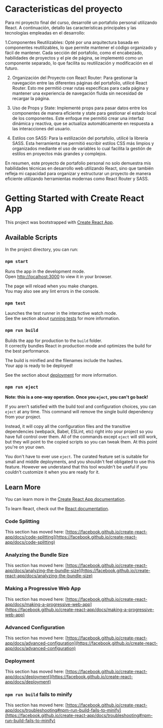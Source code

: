 # Caracteristicas del proyecto
Para mi proyecto final del curso, desarrollé un portafolio personal utilizando React. A continuación, detallo las características principales y las tecnologías empleadas en el desarrollo:

1.Componentes Reutilizables: Opté por una arquitectura basada en componentes reutilizables, lo que permite mantener el código organizado y fácil de mantener. Cada sección del portafolio, como el encabezado, habilidades de proyectos y el pie de página, se implementó como un componente separado, lo que facilita su reutilización y modificación en el futuro.

2. Organización del Proyecto con React Router: Para gestionar la navegación entre las diferentes páginas del portafolio, utilicé React Router. Esto me permitió crear rutas específicas para cada página y mantener una experiencia de navegación fluida sin necesidad de recargar la página.

3. Uso de Props y State: Implementé props para pasar datos entre los componentes de manera eficiente y state para gestionar el estado local de los componentes. Este enfoque me permitió crear una interfaz dinámica y reactiva, que se actualiza automáticamente en respuesta a las interacciones del usuario.

4. Estilos con SASS: Para la estilización del portafolio, utilicé la librería SASS. Esta herramienta me permitió escribir estilos CSS más limpios y organizados mediante el uso de variables lo cual facilita la gestión de estilos en proyectos más grandes y complejos.

En resumen, este proyecto de portafolio personal no solo demuestra mis habilidades técnicas en desarrollo web utilizando React, sino que también refleja mi capacidad para organizar y estructurar un proyecto de manera eficiente utilizando herramientas modernas como React Router y SASS.

# Getting Started with Create React App

This project was bootstrapped with [Create React App](https://github.com/facebook/create-react-app).

## Available Scripts

In the project directory, you can run:

### `npm start`

Runs the app in the development mode.\
Open [http://localhost:3000](http://localhost:3000) to view it in your browser.

The page will reload when you make changes.\
You may also see any lint errors in the console.

### `npm test`

Launches the test runner in the interactive watch mode.\
See the section about [running tests](https://facebook.github.io/create-react-app/docs/running-tests) for more information.

### `npm run build`

Builds the app for production to the `build` folder.\
It correctly bundles React in production mode and optimizes the build for the best performance.

The build is minified and the filenames include the hashes.\
Your app is ready to be deployed!

See the section about [deployment](https://facebook.github.io/create-react-app/docs/deployment) for more information.

### `npm run eject`

**Note: this is a one-way operation. Once you `eject`, you can't go back!**

If you aren't satisfied with the build tool and configuration choices, you can `eject` at any time. This command will remove the single build dependency from your project.

Instead, it will copy all the configuration files and the transitive dependencies (webpack, Babel, ESLint, etc) right into your project so you have full control over them. All of the commands except `eject` will still work, but they will point to the copied scripts so you can tweak them. At this point you're on your own.

You don't have to ever use `eject`. The curated feature set is suitable for small and middle deployments, and you shouldn't feel obligated to use this feature. However we understand that this tool wouldn't be useful if you couldn't customize it when you are ready for it.

## Learn More

You can learn more in the [Create React App documentation](https://facebook.github.io/create-react-app/docs/getting-started).

To learn React, check out the [React documentation](https://reactjs.org/).

### Code Splitting

This section has moved here: [https://facebook.github.io/create-react-app/docs/code-splitting](https://facebook.github.io/create-react-app/docs/code-splitting)

### Analyzing the Bundle Size

This section has moved here: [https://facebook.github.io/create-react-app/docs/analyzing-the-bundle-size](https://facebook.github.io/create-react-app/docs/analyzing-the-bundle-size)

### Making a Progressive Web App

This section has moved here: [https://facebook.github.io/create-react-app/docs/making-a-progressive-web-app](https://facebook.github.io/create-react-app/docs/making-a-progressive-web-app)

### Advanced Configuration

This section has moved here: [https://facebook.github.io/create-react-app/docs/advanced-configuration](https://facebook.github.io/create-react-app/docs/advanced-configuration)

### Deployment

This section has moved here: [https://facebook.github.io/create-react-app/docs/deployment](https://facebook.github.io/create-react-app/docs/deployment)

### `npm run build` fails to minify

This section has moved here: [https://facebook.github.io/create-react-app/docs/troubleshooting#npm-run-build-fails-to-minify](https://facebook.github.io/create-react-app/docs/troubleshooting#npm-run-build-fails-to-minify)
